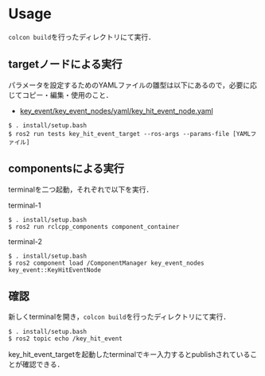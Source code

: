 # Usage
`colcon build`を行ったディレクトリにて実行．

## targetノードによる実行
パラメータを設定するためのYAMLファイルの雛型は以下にあるので，必要に応じてコピー・編集・使用のこと．

* [key_event/key_event_nodes/yaml/key_hit_event_node.yaml](../key_event_nodes/yaml/key_hit_event_node.yaml)


```
$ . install/setup.bash
$ ros2 run tests key_hit_event_target --ros-args --params-file [YAMLファイル]
```

## componentsによる実行
terminalを二つ起動，それぞれで以下を実行．

terminal-1
```
$ . install/setup.bash
$ ros2 run rclcpp_components component_container
```

terminal-2
```
$ . install/setup.bash
$ ros2 component load /ComponentManager key_event_nodes key_event::KeyHitEventNode
```


## 確認
新しくterminalを開き，`colcon build`を行ったディレクトリにて実行．

```
$ . install/setup.bash
$ ros2 topic echo /key_hit_event
```

key_hit_event_targetを起動したterminalでキー入力するとpublishされていることが確認できる．
